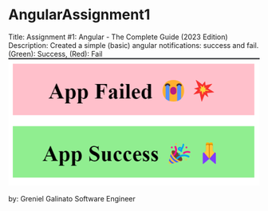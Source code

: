 # AngularAssignment1

Title: Assignment #1: Angular - The Complete Guide (2023 Edition)
Description: Created a simple (basic) angular notifications: success and fail.
(Green): Success, (Red): Fail
<img src="/src/assets/notification-image.png" alt="Success or Fail Result" title="Success or Fail Result">

by:
Greniel Galinato
Software Engineer
